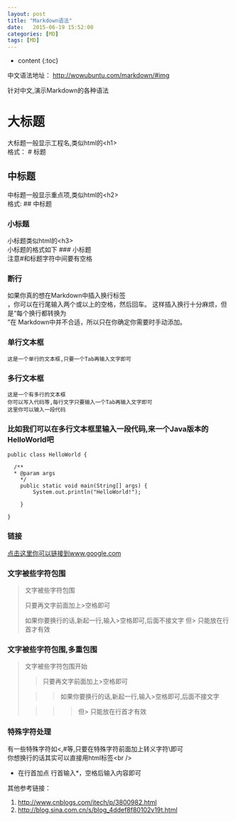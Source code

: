 ```yaml
---
layout: post
title: "Markdown语法"
date:   2015-06-19 15:52:00 
categories: [MD]
tags: [MD]
---
```


* content
{:toc}

中文语法地址： http://wowubuntu.com/markdown/#img

针对中文,演示Markdown的各种语法
  
# 大标题
  大标题一般显示工程名,类似html的\<h1\>  
  格式： # 标题  

  
## 中标题
  中标题一般显示重点项,类似html的\<h2\>  
  格式: ## 中标题  
  
### 小标题
  小标题类似html的\<h3\>  
  小标题的格式如下 ### 小标题  
  注意#和标题字符中间要有空格  

### 断行
如果你真的想在Markdown中插入换行标签<br/>，你可以在行尾输入两个或以上的空格，然后回车。 这样插入换行十分麻烦，但是“每个换行都转换为<br/>”在 Markdown中并不合适，所以只在你确定你需要时手动添加。  

### 单行文本框
    这是一个单行的文本框,只要一个Tab再输入文字即可
        
### 多行文本框  
    这是一个有多行的文本框
    你可以写入代码等,每行文字只要输入一个Tab再输入文字即可
    这里你可以输入一段代码

### 比如我们可以在多行文本框里输入一段代码,来一个Java版本的HelloWorld吧  
    public class HelloWorld {

      /**
      * @param args
	    */
	    public static void main(String[] args) {
		    System.out.println("HelloWorld!");

	    }

    }  

### 链接
[点击这里你可以链接到www.google.com](http://www.google.com)  

### 文字被些字符包围
> 文字被些字符包围
>
> 只要再文字前面加上>空格即可
>
> 如果你要换行的话,新起一行,输入>空格即可,后面不接文字
> 但> 只能放在行首才有效

### 文字被些字符包围,多重包围
> 文字被些字符包围开始
>
> > 只要再文字前面加上>空格即可
>
>  > > 如果你要换行的话,新起一行,输入>空格即可,后面不接文字
>
> > > > 但> 只能放在行首才有效

### 特殊字符处理
有一些特殊字符如<,#等,只要在特殊字符前面加上转义字符\即可  
你想换行的话其实可以直接用html标签\<br /\>



* 在行首加点
行首输入*，空格后输入内容即可
    
其他参考链接：
1. http://www.cnblogs.com/itech/p/3800982.html
2. http://blog.sina.com.cn/s/blog_4ddef8f80102v19t.html